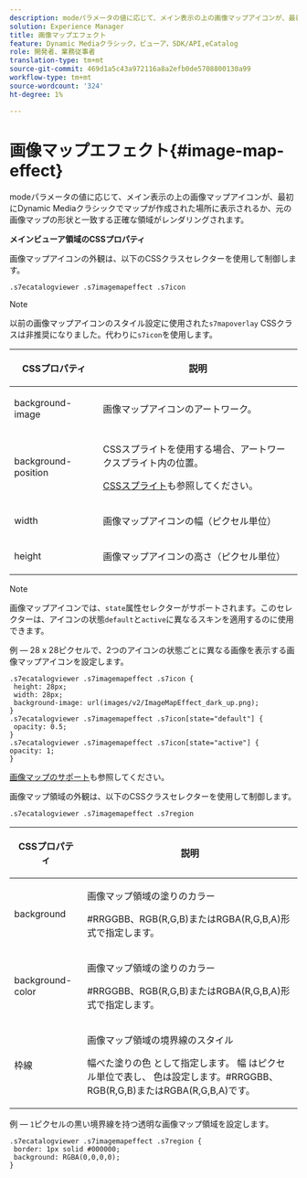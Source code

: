 ```yaml
---
description: modeパラメータの値に応じて、メイン表示の上の画像マップアイコンが、最初にDynamic Mediaクラシックでマップが作成された場所に表示されるか、元の画像マップの形状と一致する正確な領域がレンダリングされます。
solution: Experience Manager
title: 画像マップエフェクト
feature: Dynamic Mediaクラシック，ビューア，SDK/API,eCatalog
role: 開発者、業務従事者
translation-type: tm+mt
source-git-commit: 469d1a5c43a972116a8a2efb0de5708800130a99
workflow-type: tm+mt
source-wordcount: '324'
ht-degree: 1%

---
```



# 画像マップエフェクト{#image-map-effect}

modeパラメータの値に応じて、メイン表示の上の画像マップアイコンが、最初にDynamic Mediaクラシックでマップが作成された場所に表示されるか、元の画像マップの形状と一致する正確な領域がレンダリングされます。

<!--<a id="section_061E550C1C1D4DB2BD663A898895B38C"></a>-->

**メインビューア領域のCSSプロパティ**

画像マップアイコンの外観は、以下のCSSクラスセレクターを使用して制御します。

```
.s7ecatalogviewer .s7imagemapeffect .s7icon
```

>[!NOTE]
>
>以前の画像マップアイコンのスタイル設定に使用された`s7mapoverlay` CSSクラスは非推奨になりました。代わりに`s7icon`を使用します。

<table id="table_94EE3F5BBE4547C0B4943471CEE7EDE4"> 
 <thead> 
  <tr> 
   <th colname="col1" class="entry"> <p> CSSプロパティ </p> </th> 
   <th colname="col2" class="entry"> <p>説明 </p> </th> 
  </tr> 
 </thead>
 <tbody> 
  <tr> 
   <td colname="col1"> <p> <span class="codeph"> background-image  </span> </p> </td> 
   <td colname="col2"> <p>画像マップアイコンのアートワーク。 </p> </td> 
  </tr> 
  <tr> 
   <td colname="col1"> <p> <span class="codeph"> background-position  </span> </p> </td> 
   <td colname="col2"> <p> CSSスプライトを使用する場合、アートワークスプライト内の位置。 </p> <p><a href="../../../c-html5-s7-aem-asset-viewers/c-html5-20-ecatalog-viewer-about/c-html5-20-ecatalog-viewer-customizingviewer/c-html5-20-ecatalog-viewer-customizingviewer.md#section-9d570f95eb2443aca74c1b02f6e89aff" format="dita" scope="local"> CSSスプライト</a>も参照してください。 </p> </td> 
  </tr> 
  <tr> 
   <td colname="col1"> <p> <span class="codeph"> width </span> </p> </td> 
   <td colname="col2"> <p>画像マップアイコンの幅（ピクセル単位） </p> </td> 
  </tr> 
  <tr> 
   <td colname="col1"> <p> <span class="codeph"> height </span> </p> </td> 
   <td colname="col2"> <p>画像マップアイコンの高さ（ピクセル単位） </p> </td> 
  </tr> 
 </tbody> 
</table>

>[!NOTE]
>
>画像マップアイコンでは、`state`属性セレクターがサポートされます。このセレクターは、アイコンの状態`default`と`active`に異なるスキンを適用するのに使用できます。

例 — 28 x 28ピクセルで、2つのアイコンの状態ごとに異なる画像を表示する画像マップアイコンを設定します。

```
.s7ecatalogviewer .s7imagemapeffect .s7icon { 
 height: 28px; 
 width: 28px;  
 background-image: url(images/v2/ImageMapEffect_dark_up.png); 
} 
.s7ecatalogviewer .s7imagemapeffect .s7icon[state="default"] { 
 opacity: 0.5; 
} 
.s7ecatalogviewer .s7imagemapeffect .s7icon[state="active"] { 
opacity: 1; 
}
```

[画像マップのサポート](../../../c-html5-s7-aem-asset-viewers/c-html5-20-ecatalog-viewer-about/c-html5-20-ecatalog-image-map-support.md#concept-28759efae5014a1fa8b0fb14dc26812a)も参照してください。

画像マップ領域の外観は、以下のCSSクラスセレクターを使用して制御します。

```
.s7ecatalogviewer .s7imagemapeffect .s7region
```

<table id="table_1FF98CE842604AAABD838FF528CDC4EF"> 
 <thead> 
  <tr> 
   <th colname="col1" class="entry"> <p> CSSプロパティ </p> </th> 
   <th colname="col2" class="entry"> <p>説明 </p> </th> 
  </tr> 
 </thead>
 <tbody> 
  <tr> 
   <td colname="col1"> <p> <span class="codeph"> background  </span> </p> </td> 
   <td colname="col2"> <p> 画像マップ領域の塗りのカラー </p> <p>#RRGGBB、RGB(R,G,B)またはRGBA(R,G,B,A)形式で指定します。 </p> </td> 
  </tr> 
  <tr> 
   <td colname="col1"> <p> <span class="codeph"> background-color  </span> </p> </td> 
   <td colname="col2"> <p> 画像マップ領域の塗りのカラー </p> <p>#RRGGBB、RGB(R,G,B)またはRGBA(R,G,B,A)形式で指定します。 </p> </td> 
  </tr> 
  <tr> 
   <td colname="col1"> <p> <span class="codeph"> 枠線 </span> </p> </td> 
   <td colname="col2"> <p> 画像マップ領域の境界線のスタイル </p> <p><span class="codeph"> <span class="varname">幅</span>べた塗りの<span class="varname">色</span> </span>として指定します。<span class="codeph"> <span class="varname">幅</span> </span>はピクセル単位で表し、<span class="codeph"> <span class="varname">色</span>は設定します。#RRGGBB、RGB(R,G,B)またはRGBA(R,G,B,A)です。</span> </p> </td> 
  </tr> 
 </tbody> 
</table>

例 — `1`ピクセルの黒い境界線を持つ透明な画像マップ領域を設定します。

```
.s7ecatalogviewer .s7imagemapeffect .s7region { 
 border: 1px solid #000000; 
 background: RGBA(0,0,0,0);  
}
```

